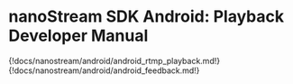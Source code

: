 # nanoStream SDK Android: Playback Developer Manual


{!docs/nanostream/android/android_rtmp_playback.md!}
{!docs/nanostream/android/android_feedback.md!}
